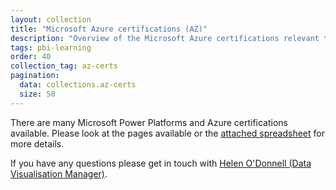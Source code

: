 ```yaml
---
layout: collection
title: "Microsoft Azure certifications (AZ)"
description: "Overview of the Microsoft Azure certifications relevant to the NHSBSA"
tags: pbi-learning
order: 40
collection_tag: az-certs
pagination:
  data: collections.az-certs
  size: 50
---
```

There are many Microsoft Power Platforms and Azure certifications available. Please look at the pages available or the [attached spreadsheet][link] for more details.  
  
If you have any questions please get in touch with [Helen O'Donnell (Data Visualisation Manager)][email address].

[link]: https://nhsbsauk.sharepoint.com/:x:/s/DataWarehouse/EccsayGlP-JDqSFfWK5BpXIBp3Ghr3wxMrjHUOtHmKQfCw?e=l1fvBH
[email address]: mailto:helen.odonnell@nhsbsa.nhs.uk